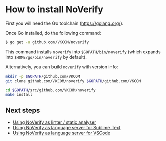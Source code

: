 # How to install NoVerify

First you will need the Go toolchain (https://golang.org/).

Once Go installed, do the following command:

```sh
$ go get -u github.com/VKCOM/noverify
```

This command installs `noverify` into `$GOPATH/bin/noverify` (which expands into `$HOME/go/bin/noverify` by default).

Alternatively, you can build `noverify` with version info:

```sh
mkdir -p $GOPATH/github.com/VKCOM
git clone github.com/VKCOM/noverify $GOPATH/github.com/VKCOM

cd $GOPATH/src/github.com/VKCOM/noverify
make install
```

## Next steps

- [Using NoVerify as linter / static analyser](linter-usage.md)
- [Using NoVerify as language server for Sublime Text](sublime-plugin.md)
- [Using NoVerify as language server for VSCode](vscode-plugin.md)
